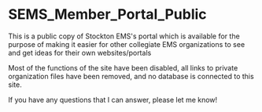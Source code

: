 # SEMS_Member_Portal_Public
This is a public copy of Stockton EMS's portal which is available for the purpose of making it easier for other collegiate EMS organizations to see and get ideas for their own websites/portals

Most of the functions of the site have been disabled, all links to private organization files have been removed, and no database is connected to this site. 

If you have any questions that I can answer, please let me know!

